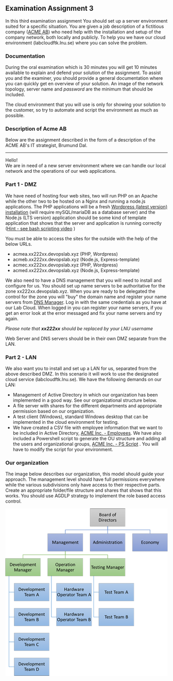 ## Examination Assignment 3

In this third examination assignment You should set up a server environment suited for a specific situation. You are given a job description of a fictitious company ([ACME AB](https://en.wikipedia.org/wiki/Acme_Corporation)) who need help with the installation and setup of the company network, both locally and publicly. To help you we have our cloud environment (labcloudftk.lnu.se) where you can solve the problem.

### Documentation
During the oral examination which is 30 minutes you will get 10 minutes available to explain and defend your solution of the assignment. To assist you and the examiner, you should provide a general documentation where you can quickly get en overview of your solution. An image of the network topology, server name and *password* are the minimum that should be included.

The cloud environment that you will use is only for showing your solution to the customer, so try to automate and script the environment as much as possible.

### Description of Acme AB
Below are the assignment described in the form of a description of the ACME AB's IT strategist, Brumund Dal.

---

Hello! <br />
We are in need of a new server environment where we can handle our local network and the operations of our web applications.

### Part 1 - DMZ
We have need of hosting four web sites, two will run PHP on an Apache while the other two to be hosted on a Nginx and running a node.js applications. The PHP applications will be a fresh [Wordpress (latest version) installation](https://codex.wordpress.org/Installing_WordPress) (will require mySQL/mariaDB as a database server) and the Node.js (LTS version) application should be some kind of template application that shows that the server and application is running correctly ([Hint - see bash scripting video](https://github.com/CS-LNU-Learning-Objects/linux) )

You must be able to access the sites for the outside with the help of the below URLs.

* acmea.xx222xx.devopslab.xyz (PHP, Wordpress)
* acmeb.xx222xx.devopslab.xyz (Node.js, Express-template)
* acmec.xx222xx.devopslab.xyz (PHP, Wordpress)
* acmed.xx222xx.devopslab.xyz (Node.js, Express-template)

We also need to have a DNS management that you will need to install and configure for us. You should set up name servers to be authoritative for the zone xx222xx.devopslab.xyz. When you are ready to be delegated the control for the zone you will "buy" the domain name and register your name servers from [DNS Manager](https://www.devopslab.xyz). Log in with the same credentials as you have at our Lab Cloud. When logged in you can register your name servers, if you get an error look at the error messaged and fix your name servers and try again.

*Please note that **xx222xx** should be replaced by your LNU username*

Web Server and DNS servers should be in their own DMZ separate from the LAN.

### Part 2 - LAN
We also want you to install and set up a LAN for us, separated from the above described DMZ. In this scenario it will work to use the designated cloud service (labcloudftk.lnu.se). We have the following demands on our LAN:

* Management of Active Directory in which our organization has been implemented in a good way. See our organizational structure below.
* A file server with shares for the different departments and appropriate permission based on our organization.
* A test client (Windows), standard Windows desktop that can be implemented in the cloud environment for testing.
* We have created a CSV file with employee information that we want to be included in Active Directory, [ACME Inc. - Employees](https://raw.githubusercontent.com/1dv031/syllabus/master/examination/part_3/files/acme-employees.csv). We have also included a Powershell script to generate the OU structure and adding all the users and organizational groups, [ACME Inc. - PS Script](https://raw.githubusercontent.com/1dv031/syllabus/master/examination/part_3/files/acme-script.ps1) . You will have to modify the script for your environment.

### Our organization
The image below describes our organization, this model should guide your approach. The management level should have full permissions everywhere while the various subdivisions only have access to their respective parts. Create an appropriate folder/file structure and shares that shows that this works. You should use AGDLP strategy to implement the role based access control.

![organization](https://raw.githubusercontent.com/1dv031/syllabus/master/examination/part_3/img/organization-chart.png)
